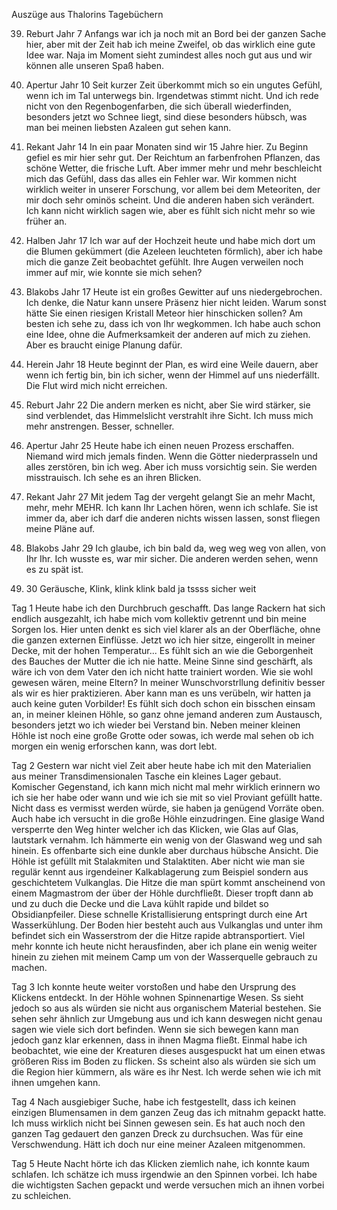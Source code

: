 Auszüge aus Thalorins Tagebüchern

39. Reburt Jahr 7
Anfangs war ich ja noch mit an Bord bei der ganzen Sache hier, aber mit der Zeit hab ich meine Zweifel, ob das wirklich eine gute Idee war. Naja im Moment sieht zumindest alles noch gut aus und wir können alle unseren Spaß haben.

12. Apertur Jahr 10
Seit kurzer Zeit überkommt mich so ein ungutes Gefühl, wenn ich im Tal unterwegs bin. Irgendetwas stimmt nicht. Und ich rede nicht von den Regenbogenfarben, die sich überall wiederfinden, besonders jetzt wo Schnee liegt, sind diese besonders hübsch, was man bei meinen liebsten Azaleen gut sehen kann.

10. Rekant Jahr 14
In ein paar Monaten sind wir 15 Jahre hier. Zu Beginn gefiel es mir hier sehr gut. Der Reichtum an farbenfrohen Pflanzen, das schöne Wetter, die frische Luft. Aber immer mehr und mehr beschleicht mich das Gefühl, dass das alles ein Fehler war. Wir kommen nicht wirklich weiter in unserer Forschung, vor allem bei dem Meteoriten, der mir doch sehr ominös scheint. Und die anderen haben sich verändert. Ich kann nicht wirklich sagen wie, aber es fühlt sich nicht mehr so wie früher an.

47. Halben Jahr 17
Ich war auf der Hochzeit heute und habe mich dort um die Blumen gekümmert (die Azeleen leuchteten förmlich), aber ich habe mich die ganze Zeit beobachtet gefühlt. Ihre Augen verweilen noch immer auf mir, wie konnte sie mich sehen?

 1. Blakobs Jahr 17
 Heute ist ein großes Gewitter auf uns niedergebrochen. Ich denke, die Natur kann unsere Präsenz hier nicht leiden. Warum sonst hätte Sie einen riesigen Kristall Meteor hier hinschicken sollen? Am besten ich sehe zu, dass ich von Ihr wegkommen. Ich habe auch schon eine Idee, ohne die Aufmerksamkeit der anderen auf mich zu ziehen. Aber es braucht einige Planung dafür.

24. Herein Jahr 18
Heute beginnt der Plan, es wird eine Weile dauern, aber wenn ich fertig bin, bin ich sicher, wenn der Himmel auf uns niederfällt. Die Flut wird mich nicht erreichen.

50. Reburt Jahr 22
Die andern merken es nicht, aber Sie wird stärker, sie sind verblendet, das Himmelslicht verstrahlt ihre Sicht.
Ich muss mich mehr anstrengen.
Besser, schneller.

17. Apertur Jahr 25
Heute habe ich einen neuen Prozess erschaffen. Niemand wird mich jemals finden. Wenn die Götter niederprasseln und alles zerstören, bin ich weg.
Aber ich muss vorsichtig sein. Sie werden misstrauisch. Ich sehe es an ihren Blicken.

54. Rekant Jahr 27
Mit jedem Tag der vergeht gelangt Sie an mehr Macht, mehr, mehr MEHR.
Ich kann Ihr Lachen hören, wenn ich schlafe.
Sie ist immer da, aber ich darf die anderen nichts wissen lassen, sonst fliegen meine Pläne auf.

66. Blakobs Jahr 29
Ich glaube, ich bin bald da, weg weg weg von allen, von Ihr Ihr.
Ich wusste es, war mir sicher. Die anderen werden sehen, wenn es zu spät ist.

1111.  30
Geräusche, Klink, klink klink bald ja tssss sicher weit

Tag 1
Heute habe ich den Durchbruch geschafft. Das lange Rackern hat sich endlich ausgezahlt, ich habe mich vom kollektiv getrennt und bin meine Sorgen los. 
Hier unten denkt es sich viel klarer als an der Oberfläche, ohne die ganzen externen Einflüsse.
Jetzt wo ich hier sitze, eingerollt in meiner Decke, mit der hohen Temperatur... Es fühlt sich an wie die Geborgenheit des Bauches der Mutter die ich nie hatte.
Meine Sinne sind geschärft, als wäre ich von dem Vater den ich nicht hatte trainiert worden.
Wie sie wohl gewesen wären, meine Eltern? In meiner Wunschvorstrllung definitiv besser als wir es hier praktizieren. Aber kann man es uns verübeln, wir hatten ja auch keine guten Vorbilder!
Es fühlt sich doch schon ein bisschen einsam an, in meiner kleinen Höhle, so ganz ohne jemand anderen zum Austausch, besonders jetzt wo ich wieder bei Verstand bin.
Neben meiner kleinen Höhle ist noch eine große Grotte oder sowas, ich werde mal sehen ob ich morgen ein wenig erforschen kann, was dort lebt.

Tag 2
Gestern war nicht viel Zeit aber heute habe ich mit den Materialien aus meiner Transdimensionalen Tasche ein kleines Lager gebaut. Komischer Gegenstand, ich kann mich nicht mal mehr wirklich erinnern wo ich sie her habe oder wann und wie ich sie mit so viel Proviant gefüllt hatte. Nicht dass es vermisst werden würde, sie haben ja genügend Vorräte oben.
Auch habe ich versucht in die große Höhle einzudringen. Eine glasige Wand versperrte den Weg hinter welcher ich das Klicken, wie Glas auf Glas, lautstark vernahm. Ich  hämmerte ein wenig von der Glaswand weg und sah hinein. Es offenbarte sich eine dunkle aber durchaus hübsche Ansicht. Die Höhle ist gefüllt mit Stalakmiten und Stalaktiten. Aber nicht wie man sie regulär kennt aus irgendeiner Kalkablagerung zum Beispiel sondern aus geschichtetem Vulkanglas.
Die Hitze die man spürt kommt anscheinend von einem Magmastrom der über der Höhle durchfließt. Dieser tropft dann ab und zu duch die Decke und die Lava kühlt rapide und bildet so Obsidianpfeiler. 
Diese schnelle Kristallisierung entspringt durch eine Art Wasserkühlung. Der Boden hier besteht auch aus Vulkanglas und unter ihm befindet sich ein Wasserstrom der die Hitze rapide abtransportiert.
Viel mehr konnte ich heute nicht herausfinden, aber ich plane ein wenig weiter hinein zu ziehen mit meinem Camp um von der Wasserquelle gebrauch zu machen.

Tag 3
Ich konnte heute weiter vorstoßen und habe den Ursprung des Klickens entdeckt.
In der Höhle wohnen Spinnenartige Wesen.
Ss sieht jedoch so aus als würden sie nicht aus organischem Material bestehen. Sie sehen sehr ähnlich zur Umgebung aus und ich kann deswegen nicht genau sagen wie viele sich dort befinden.
Wenn sie sich bewegen kann man jedoch ganz klar erkennen, dass in ihnen Magma fließt. Einmal habe ich beobachtet, wie eine der Kreaturen dieses ausgespuckt hat um einen etwas größeren Riss im Boden zu flicken. Ss scheint also als würden sie sich um die Region hier kümmern, als wäre es ihr Nest. Ich werde sehen wie ich mit ihnen umgehen kann.

Tag 4
Nach ausgiebiger Suche, habe ich festgestellt, dass ich keinen einzigen Blumensamen in dem ganzen Zeug das ich mitnahm gepackt hatte. Ich muss wirklich nicht bei Sinnen gewesen sein. Es hat auch noch den ganzen Tag gedauert den ganzen Dreck zu durchsuchen. Was für eine Verschwendung. 
Hätt ich doch nur eine meiner Azaleen mitgenommen.

Tag 5
Heute Nacht hörte ich das Klicken ziemlich nahe, ich konnte kaum schlafen. Ich schätze ich muss irgendwie an den Spinnen vorbei. Ich habe die wichtigsten Sachen gepackt und werde versuchen mich an ihnen vorbei zu schleichen. 